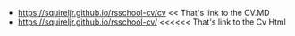 - https://squireljr.github.io/rsschool-cv/cv << That's link to the CV.MD 
- https://squireljr.github.io/rsschool-cv/ <<<<<< That's link to the Cv Html
